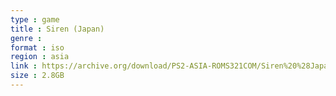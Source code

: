 ```yaml
---
type : game
title : Siren (Japan)
genre : 
format : iso
region : asia
link : https://archive.org/download/PS2-ASIA-ROMS321COM/Siren%20%28Japan%29.7z
size : 2.8GB
---
```

